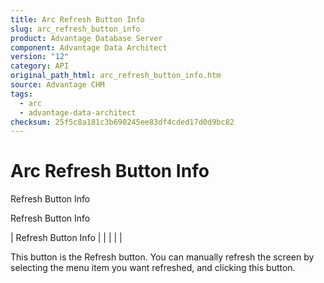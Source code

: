 ```yaml
---
title: Arc Refresh Button Info
slug: arc_refresh_button_info
product: Advantage Database Server
component: Advantage Data Architect
version: "12"
category: API
original_path_html: arc_refresh_button_info.htm
source: Advantage CHM
tags:
  - arc
  - advantage-data-architect
checksum: 25f5c8a181c3b690245ee83df4cded17d0d9bc82
---
```


# Arc Refresh Button Info

Refresh Button Info

Refresh Button Info

| Refresh Button Info |  |  |  |  |

This button is the Refresh button. You can manually refresh the screen by selecting the menu item you want refreshed, and clicking this button.
